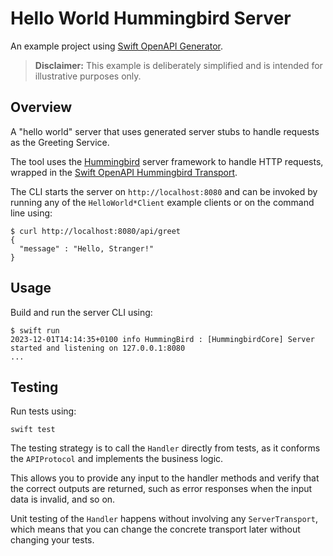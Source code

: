 # Hello World Hummingbird Server

An example project using [Swift OpenAPI Generator](https://github.com/apple/swift-openapi-generator).

> **Disclaimer:** This example is deliberately simplified and is intended for illustrative purposes only.

## Overview

A "hello world" server that uses generated server stubs to handle requests as the Greeting Service. 

The tool uses the [Hummingbird](https://github.com/hummingbird-project/hummingbird) server framework to handle HTTP requests, wrapped in the [Swift OpenAPI Hummingbird Transport](https://github.com/swift-server/swift-openapi-hummingbird).

The CLI starts the server on `http://localhost:8080` and can be invoked by running any of the `HelloWorld*Client` example clients or on the command line using:

```
$ curl http://localhost:8080/api/greet
{
  "message" : "Hello, Stranger!"
}
```

## Usage

Build and run the server CLI using:

```
$ swift run
2023-12-01T14:14:35+0100 info HummingBird : [HummingbirdCore] Server started and listening on 127.0.0.1:8080
...
```

## Testing

Run tests using:

```
swift test
```

The testing strategy is to call the `Handler` directly from tests, as it conforms the `APIProtocol` and implements the business logic.

This allows you to provide any input to the handler methods and verify that the correct outputs are returned, such as error responses when the input data is invalid, and so on.

Unit testing of the `Handler` happens without involving any `ServerTransport`, which means that you can change the concrete transport later without changing your tests.
